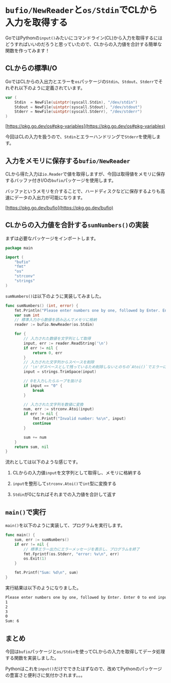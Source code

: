 # `bufio/NewReader`と`os/Stdin`でCLから入力を取得する

 GoではPythonの`input()`みたいにコマンドライン(CL)から入力を取得するにはどうすればいいのだろうと思っていたので、CLからの入力値を合計する簡単な関数を作ってみます！

## CLからの標準I/O

GoではCLからの入出力とエラーを`os`パッケージの`Stdin`、`Stdout`、`Stderr`でそれぞれ以下のように定義されています。

```go
var (
	Stdin  = NewFile(uintptr(syscall.Stdin), "/dev/stdin")
	Stdout = NewFile(uintptr(syscall.Stdout), "/dev/stdout")
	Stderr = NewFile(uintptr(syscall.Stderr), "/dev/stderr")
)
```

[https://pkg.go.dev/os#pkg-variables](https://pkg.go.dev/os#pkg-variables)

今回はCLの入力を扱うので、`Stdin`とエラーハンドリングで`Stderr`を使用します。

## 入力をメモリに保存する`bufio/NewReader`

CLから得た入力は`io.Reader`で値を取得しますが、今回は取得値をメモリに保存するバッファ付きI/Oの`bufio`パッケージを使用します。

バッファというメモリを介することで、ハードディスクなどに保存するよりも高速にデータの入出力が可能になります。

[https://pkg.go.dev/bufio](https://pkg.go.dev/bufio)

## CLからの入力値を合計する`sumNumbers()`の実装

まずは必要なパッケージをインポートします。

```go
package main

import (
	"bufio"
	"fmt"
	"os"
	"strconv"
	"strings"
)
```

`sumNumbers()`は以下のように実装してみました。

```go
func sumNumbers() (int, error) {
	fmt.Println("Please enter numbers one by one, followed by Enter. Enter 0 to end input:")
	var sum int
	// 標準入力から数値を読み込んでメモリに格納
	reader := bufio.NewReader(os.Stdin)

	for {
		// 入力された数値を文字列として取得
		input, err := reader.ReadString('\n')
		if err != nil {
			return 0, err
		}
		// 入力された文字列からスペースを削除
        // '\n'がスペースとして残っているため削除しないとのちの`Atoi()`でエラーになる
		input = strings.TrimSpace(input)

		// 0を入力したらループを抜ける
		if input == "0" {
			break
		}

		// 入力された文字列を数値に変換
		num, err := strconv.Atoi(input)
		if err != nil {
			fmt.Printf("Invalid number: %s\n", input)
			continue
		}

		sum += num
	}
	return sum, nil
}
```

流れとしては以下のような感じです。

1. CLからの入力値`input`を文字列として取得し、メモリに格納する

2. `input`を整形して`strconv.Atoi()`で`int`型に変換する

3. `Stdin`が0になればそれまでの入力値を合計して返す

## `main()`で実行

`main()`を以下のように実装して、プログラムを実行します。

```go
func main() {
	sum, err := sumNumbers()
	if err != nil {
		// 標準エラー出力にエラーメッセージを表示し、プログラムを終了
		fmt.Fprintf(os.Stderr, "error: %v\n", err)
		os.Exit(1)
	}

	fmt.Printf("Sum: %d\n", sum)
}
```

実行結果は以下のようになりました。

```bash
Please enter numbers one by one, followed by Enter. Enter 0 to end input:
1
2
3
0
Sum: 6
```

## まとめ

今回は`bufio`パッケージと`os/Stdin`を使ってCLからの入力を取得してデータ処理する関数を実装しました。

Pythonはこれを`input()`だけでできたはずなので、改めてPythonのパッケージの豊富さと便利さに気付かされます。。。